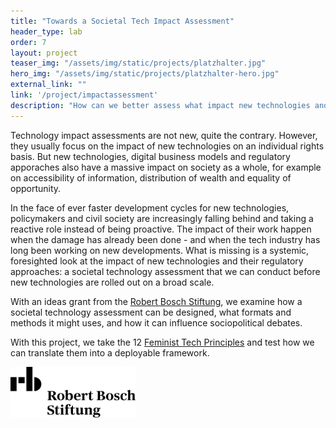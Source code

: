 ```yaml
---
title: "Towards a Societal Tech Impact Assessment"
header_type: lab
order: 7
layout: project
teaser_img: "/assets/img/static/projects/platzhalter.jpg"
hero_img: "/assets/img/static/projects/platzhalter-hero.jpg"
external_link: ""
link: '/project/impactassessment'
description: "How can we better assess what impact new technologies and their regulation have on inequalities in our societies?"
---
```


<p>Technology impact assessments are not new, quite the contrary. However, they usually focus on the impact of new technologies on an individual rights basis. But new technologies, digital business models and regulatory apporaches also have a massive impact on society as a whole, for example on accessibility of information, distribution of wealth and equality of opportunity.</p>

<p>In the face of ever faster development cycles for new technologies, policymakers and civil society are increasingly falling behind and taking a reactive role instead of being proactive. The impact of their work happen when the damage has already been done - and when the tech industry has long been working on new developments. What is missing is a systemic, foresighted look at the impact of new technologies and their regulatory approaches: a societal technology assessment that we can conduct before new technologies are rolled out on a broad scale.</p>

<p>With an ideas grant from the <a href="https://www.bosch-stiftung.de/de/thema/ungleichheit">Robert Bosch Stiftung</a>, we examine how a societal technology assessment can be designed, what formats and methods it might uses, and how it can influence sociopolitical debates.</p>

<p>With this project, we take the 12 <a href="https://superrr.net/feministtech/">Feminist Tech Principles</a> and test how we can translate them into a deployable framework.</p>

<img src="/assets/img/static/organizations/bosch.png" style="max-width: 200px;">
